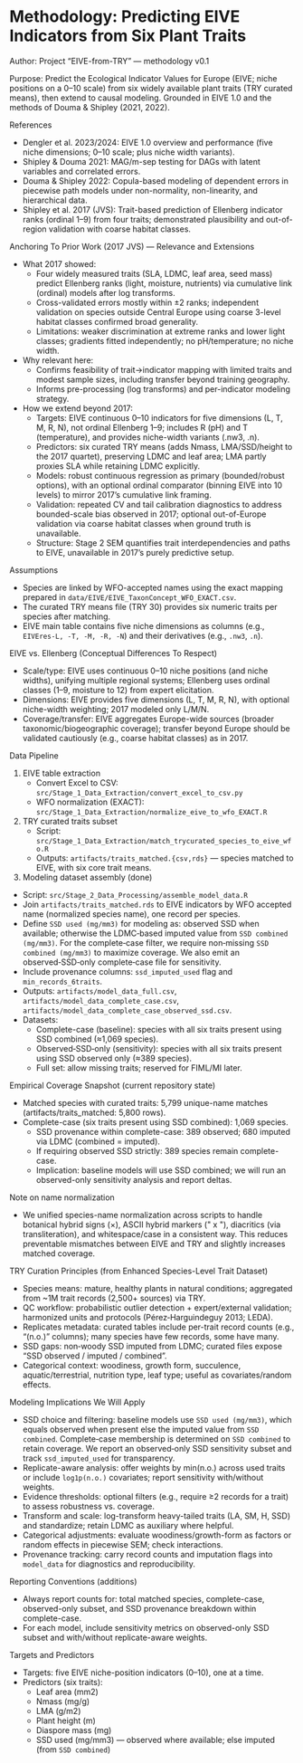 # Methodology: Predicting EIVE Indicators from Six Plant Traits

Author: Project “EIVE-from-TRY” — methodology v0.1

Purpose: Predict the Ecological Indicator Values for Europe (EIVE; niche positions on a 0–10 scale) from six widely available plant traits (TRY curated means), then extend to causal modeling. Grounded in EIVE 1.0 and the methods of Douma & Shipley (2021, 2022).

References
- Dengler et al. 2023/2024: EIVE 1.0 overview and performance (five niche dimensions; 0–10 scale; plus niche width variants).
- Shipley & Douma 2021: MAG/m-sep testing for DAGs with latent variables and correlated errors.
- Douma & Shipley 2022: Copula-based modeling of dependent errors in piecewise path models under non-normality, non-linearity, and hierarchical data.
- Shipley et al. 2017 (JVS): Trait-based prediction of Ellenberg indicator ranks (ordinal 1–9) from four traits; demonstrated plausibility and out-of-region validation with coarse habitat classes.

Anchoring To Prior Work (2017 JVS) — Relevance and Extensions
- What 2017 showed:
  - Four widely measured traits (SLA, LDMC, leaf area, seed mass) predict Ellenberg ranks (light, moisture, nutrients) via cumulative link (ordinal) models after log transforms.
  - Cross-validated errors mostly within ±2 ranks; independent validation on species outside Central Europe using coarse 3-level habitat classes confirmed broad generality.
  - Limitations: weaker discrimination at extreme ranks and lower light classes; gradients fitted independently; no pH/temperature; no niche width.
- Why relevant here:
  - Confirms feasibility of trait→indicator mapping with limited traits and modest sample sizes, including transfer beyond training geography.
  - Informs pre-processing (log transforms) and per-indicator modeling strategy.
- How we extend beyond 2017:
  - Targets: EIVE continuous 0–10 indicators for five dimensions (L, T, M, R, N), not ordinal Ellenberg 1–9; includes R (pH) and T (temperature), and provides niche-width variants (.nw3, .n).
  - Predictors: six curated TRY means (adds Nmass, LMA/SSD/height to the 2017 quartet), preserving LDMC and leaf area; LMA partly proxies SLA while retaining LDMC explicitly.
  - Models: robust continuous regression as primary (bounded/robust options), with an optional ordinal comparator (binning EIVE into 10 levels) to mirror 2017’s cumulative link framing.
  - Validation: repeated CV and tail calibration diagnostics to address bounded-scale bias observed in 2017; optional out-of-Europe validation via coarse habitat classes when ground truth is unavailable.
  - Structure: Stage 2 SEM quantifies trait interdependencies and paths to EIVE, unavailable in 2017’s purely predictive setup.

Assumptions
- Species are linked by WFO-accepted names using the exact mapping prepared in `data/EIVE/EIVE_TaxonConcept_WFO_EXACT.csv`.
- The curated TRY means file (TRY 30) provides six numeric traits per species after matching.
- EIVE main table contains five niche dimensions as columns (e.g., `EIVEres-L, -T, -M, -R, -N`) and their derivatives (e.g., `.nw3`, `.n`).

EIVE vs. Ellenberg (Conceptual Differences To Respect)
- Scale/type: EIVE uses continuous 0–10 niche positions (and niche widths), unifying multiple regional systems; Ellenberg uses ordinal classes (1–9, moisture to 12) from expert elicitation.
- Dimensions: EIVE provides five dimensions (L, T, M, R, N), with optional niche-width weighting; 2017 modeled only L/M/N.
- Coverage/transfer: EIVE aggregates Europe-wide sources (broader taxonomic/biogeographic coverage); transfer beyond Europe should be validated cautiously (e.g., coarse habitat classes) as in 2017.

Data Pipeline
1) EIVE table extraction
   - Convert Excel to CSV: `src/Stage_1_Data_Extraction/convert_excel_to_csv.py`
   - WFO normalization (EXACT): `src/Stage_1_Data_Extraction/normalize_eive_to_wfo_EXACT.R`
2) TRY curated traits subset
   - Script: `src/Stage_1_Data_Extraction/match_trycurated_species_to_eive_wfo.R`
   - Outputs: `artifacts/traits_matched.{csv,rds}` — species matched to EIVE, with six core trait means.
3) Modeling dataset assembly (done)
  - Script: `src/Stage_2_Data_Processing/assemble_model_data.R`
   - Join `artifacts/traits_matched.rds` to EIVE indicators by WFO accepted name (normalized species name), one record per species.
   - Define `SSD used (mg/mm3)` for modeling as: observed SSD when available; otherwise the LDMC‑based imputed value from `SSD combined (mg/mm3)`. For the complete‑case filter, we require non‑missing `SSD combined (mg/mm3)` to maximize coverage. We also emit an observed‑SSD‑only complete‑case file for sensitivity.
   - Include provenance columns: `ssd_imputed_used` flag and `min_records_6traits`.
   - Outputs: `artifacts/model_data_full.csv`, `artifacts/model_data_complete_case.csv`, `artifacts/model_data_complete_case_observed_ssd.csv`.
   - Datasets:
     - Complete-case (baseline): species with all six traits present using SSD combined (≈1,069 species).
     - Observed‑SSD‑only (sensitivity): species with all six traits present using SSD observed only (≈389 species).
     - Full set: allow missing traits; reserved for FIML/MI later.

Empirical Coverage Snapshot (current repository state)
- Matched species with curated traits: 5,799 unique-name matches (artifacts/traits_matched: 5,800 rows).
- Complete-case (six traits present using SSD combined): 1,069 species.
  - SSD provenance within complete-case: 389 observed; 680 imputed via LDMC (combined = imputed).
  - If requiring observed SSD strictly: 389 species remain complete-case.
  - Implication: baseline models will use SSD combined; we will run an observed-only sensitivity analysis and report deltas.

Note on name normalization
- We unified species-name normalization across scripts to handle botanical hybrid signs (×), ASCII hybrid markers (" x "), diacritics (via transliteration), and whitespace/case in a consistent way. This reduces preventable mismatches between EIVE and TRY and slightly increases matched coverage.

TRY Curation Principles (from Enhanced Species-Level Trait Dataset)
- Species means: mature, healthy plants in natural conditions; aggregated from ~1M trait records (2,500+ sources) via TRY.
- QC workflow: probabilistic outlier detection + expert/external validation; harmonized units and protocols (Pérez‑Harguindeguy 2013; LEDA).
- Replicates metadata: curated tables include per-trait record counts (e.g., “(n.o.)” columns); many species have few records, some have many.
- SSD gaps: non‑woody SSD imputed from LDMC; curated files expose “SSD observed / imputed / combined”.
- Categorical context: woodiness, growth form, succulence, aquatic/terrestrial, nutrition type, leaf type; useful as covariates/random effects.

Modeling Implications We Will Apply
- SSD choice and filtering: baseline models use `SSD used (mg/mm3)`, which equals observed when present else the imputed value from `SSD combined`. Complete‑case membership is determined on `SSD combined` to retain coverage. We report an observed‑only SSD sensitivity subset and track `ssd_imputed_used` for transparency.
- Replicate-aware analysis: offer weights by min(n.o.) across used traits or include `log1p(n.o.)` covariates; report sensitivity with/without weights.
- Evidence thresholds: optional filters (e.g., require ≥2 records for a trait) to assess robustness vs. coverage.
- Transform and scale: log-transform heavy-tailed traits (LA, SM, H, SSD) and standardize; retain LDMC as auxiliary where helpful.
- Categorical adjustments: evaluate woodiness/growth-form as factors or random effects in piecewise SEM; check interactions.
- Provenance tracking: carry record counts and imputation flags into `model_data` for diagnostics and reproducibility.

Reporting Conventions (additions)
- Always report counts for: total matched species, complete-case, observed-only subset, and SSD provenance breakdown within complete-case.
- For each model, include sensitivity metrics on observed-only SSD subset and with/without replicate-aware weights.

Targets and Predictors
- Targets: five EIVE niche-position indicators (0–10), one at a time.
- Predictors (six traits):
  - Leaf area (mm2)
  - Nmass (mg/g)
  - LMA (g/m2)
  - Plant height (m)
  - Diaspore mass (mg)
  - SSD used (mg/mm3) — observed where available; else imputed (from `SSD combined`)
